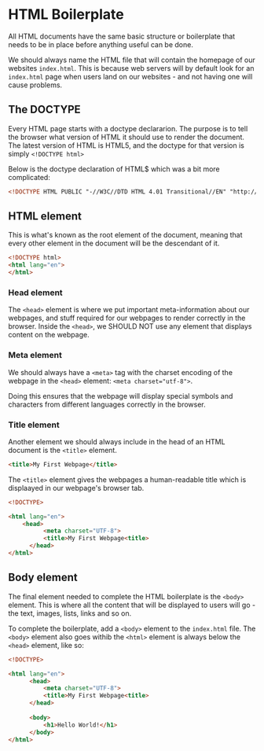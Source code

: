 
# HTML Boilerplate

All HTML documents have the same basic structure or boilerplate that needs to be in place before anything useful can be done.

We should  always name the HTML file that will contain the homepage of our websites `index.html`. This is because web servers will by default look for an `index.html` page when users land on our websites - and not having one will cause problems.

## The DOCTYPE
Every HTML page starts with a doctype declararion. The purpose is to tell the browser what version of HTML it should use to render the document. The latest version of HTML is HTML5, and the doctype for that version is simply `<!DOCTYPE html>`

Below is the doctype declaration of HTML$ which was a bit more complicated:

```html
<!DOCTYPE HTML PUBLIC "-//W3C//DTD HTML 4.01 Transitional//EN" "http://www.w3.org/TR/html4/loose.dtd">
```

## HTML element
This is what's known as the root element of the document, meaning that every other element in the document will be the descendant of it.

```html
<!DOCTYPE html>
<html lang="en">
</html>
```


### Head element
The `<head>` element is where we put important meta-information about our webpages, and stuff required for our webpages to render correctly in the browser. Inside the `<head>`, we SHOULD NOT use any element that displays content on the webpage.

### Meta element
We should always have a `<meta>` tag with the charset encoding of the webpage in the `<head>` element: `<meta charset="utf-8">`.

Doing this ensures that the webpage will display special symbols and characters from different languages correctly in the browser.

### Title element
Another element we should always include in the head of an HTML document is the `<title>` element.

```html
<title>My First Webpage</title>
```

The `<title>` element gives the webpages a human-readable title which is displaayed in our webpage's browser tab.

```html
<!DOCTYPE>

<html lang="en">
    <head>
		  <meta charset="UTF-8">
		  <title>My First Webpage<title>
	  </head>
</html>
```

## Body element
The final element needed to complete the HTML boilerplate is the `<body>` element. This is where all the content that will be displayed to users will go - the text, images, lists, links and so on.

To complete the boilerplate, add a `<body>` element to the `index.html` file. The `<body>` element also goes withib the `<html>` element is always below the `<head>` element, like so:

```html
<!DOCTYPE>

<html lang="en">
	  <head>
		  <meta charset="UTF-8">
		  <title>My First Webpage<title>
	  </head>
	
	  <body>
		  <h1>Hello World!</h1>
	  </body>
</html>
```























